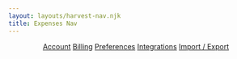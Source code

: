 ```yaml
---
layout: layouts/harvest-nav.njk
title: Expenses Nav
---
```


<header id="top-nav">
  <nav>
    <a href="#" class="is-active">Account</a>
    <a href="#">Billing</a>
    <a href="#">Preferences</a>
    <a href="#">Integrations</a>
    <a href="#">Import / Export</a>
  </nav>
</header>
